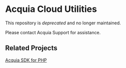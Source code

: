 # Acquia Cloud Utilities

This repository is *deprecated* and no longer maintained.

Please contact Acquia Support for assistance.

## Related Projects

[Acquia SDK for PHP](https://github.com/acquia/acquia-sdk-php)
